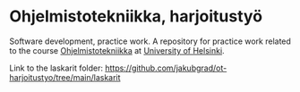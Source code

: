 # Ohjelmistotekniikka, harjoitustyö <br />
Software development, practice work. A repository for practice work related to the course [Ohjelmistotekniikka](https://ohjelmistotekniikka-hy.github.io/) at [University of Helsinki](https://studies.helsinki.fi/kurssit/opintojakso/otm-fc35db8b-596c-4287-a03c-047e81e1254b). 

Link to the laskarit folder: https://github.com/jakubgrad/ot-harjoitustyo/tree/main/laskarit

